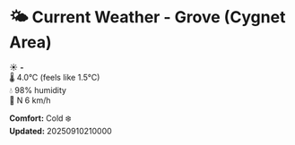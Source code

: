 # 🌤️ Current Weather - Grove (Cygnet Area)

☀️ **-**  
🌡️ 4.0°C (feels like 1.5°C)  
💧 98% humidity  
💨 N 6 km/h  

**Comfort:** Cold ❄️  
**Updated:** 20250910210000
